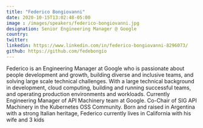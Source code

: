 ```yaml
---
title: "Federico Bongiovanni"
date: 2020-10-15T13:02:48-05:00
image : /images/speakers/federico-bongiovanni.jpg
designation: Senior Engineering Manager @ Google
country: 
twitter: 
linkedin: https://www.linkedin.com/in/federico-bongiovanni-8296073/
github: https://github.com/fedebongio
---
```


Federico is an Engineering Manager at Google who is passionate about people development and growth, building diverse and inclusive teams, and solving large scale technical challenges. With a large technical background in development, cloud computing, building and running successful teams, and operating production environments and workloads.
Currently Engineering Manager of API Machinery team at Google. Co-Chair of SIG API Machinery in the Kubernetes OSS Community.
Born and raised in Argentina with a strong Italian heritage, Federico currently lives in California with his wife and 3 kids
